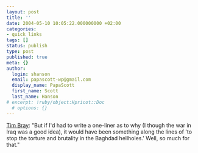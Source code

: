 ```yaml
---
layout: post
title: ''
date: 2004-05-10 10:05:22.000000000 +02:00
categories:
- quick links
tags: []
status: publish
type: post
published: true
meta: {}
author:
  login: shanson
  email: papascott-wp@gmail.com
  display_name: PapaScott
  first_name: Scott
  last_name: Hanson
# excerpt: !ruby/object:Hpricot::Doc
  # options: {}
---
```

<p><a title="ongoing · Torture" href="http://tbray.org/ongoing/When/200x/2004/05/08/Torture">Tim Bray</a>: "But if I'd had to write a one-liner as to why (I though the war in Iraq was a good idea), it would have been something along the lines of 'to stop the torture and brutality in the Baghdad hellholes.' Well, so much for that."</p>

